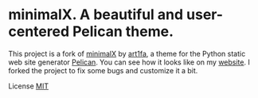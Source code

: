 minimalX. A beautiful and user-centered Pelican theme.
========================================================

This project is a fork of [minimalX](https://github.com/art1fa/minimalX) by [art1fa](https://github.com/art1fa), a theme for the Python
static web site generator [Pelican](https://github.com/getpelican/pelican). You can see how it looks
like on my [website](http://newptcai.github.io/). I forked the project to fix some bugs and
customize it a bit.

License [MIT](LICENSE)
